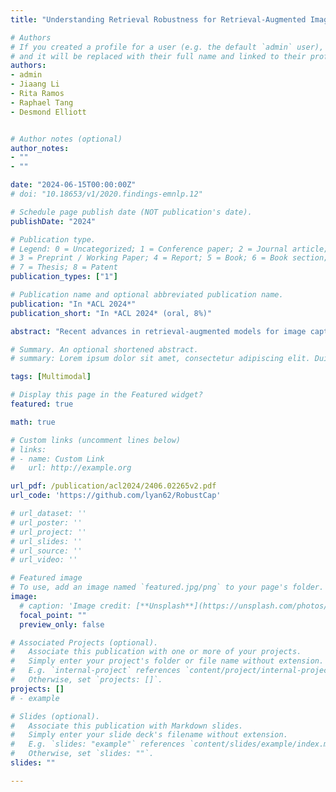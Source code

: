 ```yaml
---
title: "Understanding Retrieval Robustness for Retrieval-Augmented Image Captioning"

# Authors
# If you created a profile for a user (e.g. the default `admin` user), write the username (folder name) here 
# and it will be replaced with their full name and linked to their profile.
authors:
- admin
- Jiaang Li
- Rita Ramos
- Raphael Tang
- Desmond Elliott


# Author notes (optional)
author_notes:
- ""
- ""

date: "2024-06-15T00:00:00Z"
# doi: "10.18653/v1/2020.findings-emnlp.12"

# Schedule page publish date (NOT publication's date).
publishDate: "2024"

# Publication type.
# Legend: 0 = Uncategorized; 1 = Conference paper; 2 = Journal article;
# 3 = Preprint / Working Paper; 4 = Report; 5 = Book; 6 = Book section;
# 7 = Thesis; 8 = Patent
publication_types: ["1"]

# Publication name and optional abbreviated publication name.
publication: "In *ACL 2024*"
publication_short: "In *ACL 2024* (oral, 8%)"

abstract: "Recent advances in retrieval-augmented models for image captioning highlight the benefit of retrieving related captions for efficient, lightweight models with strong domain-transfer capabilities. While these models demonstrate the success of retrieval augmentation, retrieval models are still far from perfect in practice: the retrieved information can sometimes mislead the model, resulting in incorrect generation and worse performance. In this paper, we analyze the robustness of a retrieval-augmented captioning model SmallCap. Our analysis shows that the model is sensitive to tokens that appear in the majority of the retrieved captions, and the input attribution shows that those tokens are likely copied into the generated output. Given these findings, we propose to train the model by sampling retrieved captions from more diverse sets. This decreases the chance that the model learns to copy majority tokens, and improves both in-domain and cross-domain performance."

# Summary. An optional shortened abstract.
# summary: Lorem ipsum dolor sit amet, consectetur adipiscing elit. Duis posuere tellus ac convallis placerat. Proin tincidunt magna sed ex sollicitudin condimentum.

tags: [Multimodal]

# Display this page in the Featured widget?
featured: true

math: true

# Custom links (uncomment lines below)
# links:
# - name: Custom Link
#   url: http://example.org

url_pdf: /publication/acl2024/2406.02265v2.pdf
url_code: 'https://github.com/lyan62/RobustCap'

# url_dataset: ''
# url_poster: ''
# url_project: ''
# url_slides: ''
# url_source: ''
# url_video: ''

# Featured image
# To use, add an image named `featured.jpg/png` to your page's folder. 
image:
  # caption: 'Image credit: [**Unsplash**](https://unsplash.com/photos/pLCdAaMFLTE)'
  focal_point: ""
  preview_only: false

# Associated Projects (optional).
#   Associate this publication with one or more of your projects.
#   Simply enter your project's folder or file name without extension.
#   E.g. `internal-project` references `content/project/internal-project/index.md`.
#   Otherwise, set `projects: []`.
projects: []
# - example

# Slides (optional).
#   Associate this publication with Markdown slides.
#   Simply enter your slide deck's filename without extension.
#   E.g. `slides: "example"` references `content/slides/example/index.md`.
#   Otherwise, set `slides: ""`.
slides: ""

---
```

